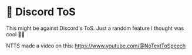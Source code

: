# 🚫 Discord ToS
This might be against Discord's ToS. Just a random feature I thought was cool 🤷‍♂️

NTTS made a video on this:
https://www.youtube.com/@NoTextToSpeech
